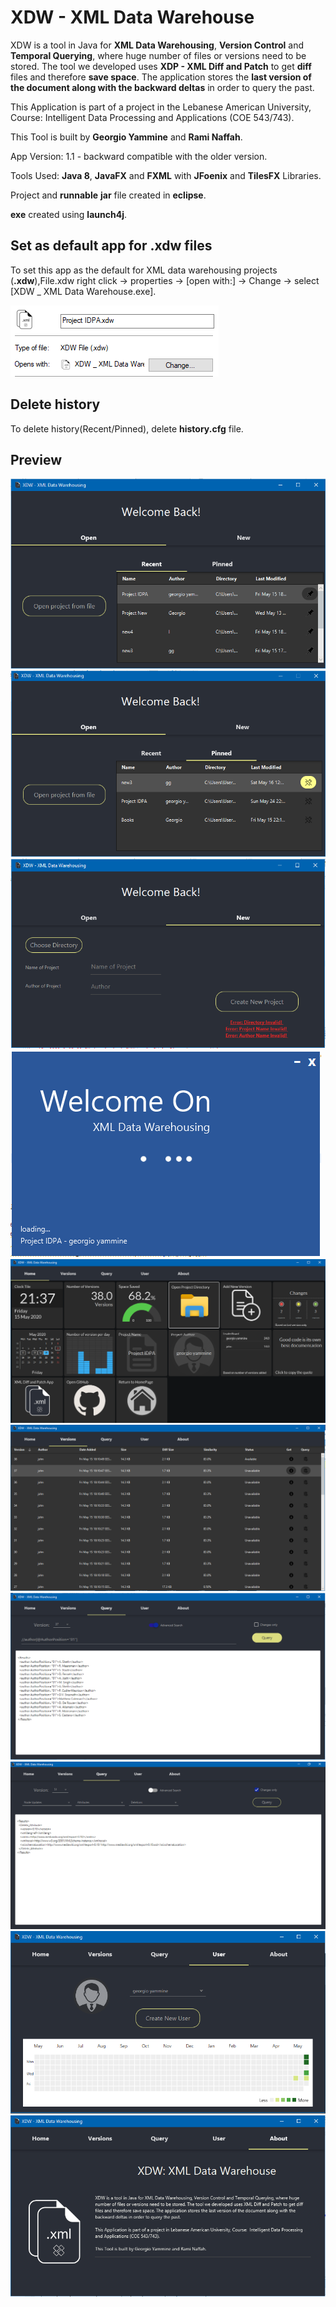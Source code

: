 # XDW - XML Data Warehouse

XDW is a tool in Java for **XML Data Warehousing**, **Version Control** and **Temporal Querying**, where huge number of files or versions need to be stored. The tool we developed uses **XDP - XML Diff and Patch** to get **diff** files and therefore **save space**. The application stores the **last version of the document along with the backward deltas** in order to query the past.

This Application is part of a project in the Lebanese American University, Course:  Intelligent Data Processing and Applications (COE 543/743).

This Tool is built by **Georgio Yammine** and **Rami Naffah**.

App Version: 1.1 - backward compatible with the older version.

Tools Used: **Java 8**, **JavaFX** and **FXML** with **JFoenix** and **TilesFX** Libraries.

Project and **runnable** **jar** file created in **eclipse**.

**exe** created using **launch4j**.

## Set as default app for .xdw files
To set this app as the default for XML data warehousing projects (**.xdw**),File.xdw right click -> properties -> [open with:] -> Change -> select [XDW _ XML Data Warehouse.exe]. 

![Default App](/images/DefaultApp.png)

## Delete history
To delete history(Recent/Pinned), delete **history.cfg** file.

## Preview
![Welcome Screen](/images/welcomeOpen.png)
![Welcome Screen Pinned](/images/welcomeOpenP.png)
![Welcome New](/images/welcomeNew.png)
![Loading Screen](/images/loading.png)
![Home Screen](/images/Home.png)
![Versions Screen](/images/Versions.png)
![QueryA Screen](/images/QueryA.png)
![QueryC Screen](/images/QueryC.PNG)
![User Screen](/images/User.png)
![About Screen](/images/About.png)

